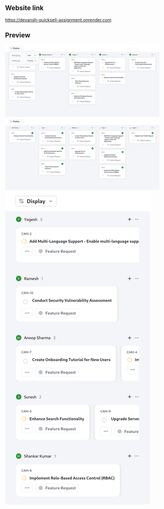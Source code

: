  ## Website link 
 https://devansh-quicksell-assignment.onrender.com

## Preview

![Desktop Screenshot 1](./preview/Desktop-1.png)
![Desktop Screenshot 2](./preview/Desktop-2.png)
![Mobile Screenshot 1](./preview/Mobile-1.png)
